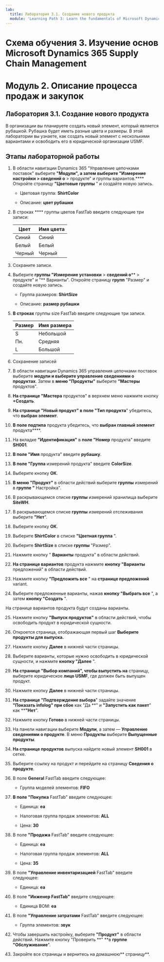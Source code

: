 ```yaml
---
lab:
  title: Лаборатория 3.1. Создание нового продукта
  module: 'Learning Path 3: Learn the fundamentals of Microsoft Dynamics 365 Supply Chain Management'
---
```


# Схема обучения 3. Изучение основ Microsoft Dynamics 365 Supply Chain Management
# Модуль 2. Описание процесса продаж и закупок

## Лаборатория 3.1. Создание нового продукта

В организации вы планируете создать новый элемент, который является рубашкой. Рубашка будет иметь разные цвета и размеры. В этой лаборатории вы узнаете, как создать новый элемент с несколькими вариантами и освободить его в юридической организации USMF.

## Этапы лабораторной работы

1. В области навигации Dynamics 365 "Управление цепочками поставок" выберите **"Модули", а затем выберите **"Измерение настройки** > **сведений о**** > продукте" и группы вариантов.**** Откройте страницу **"Цветовые группы** " и создайте новую запись.

    - Цветовая группа: **ShirtColor**

    - Описание: **цвет рубашки**

2. В строках **** группы цветов FastTab введите следующие три записи:

    | **Цвет** | **Имя цвета** |
    |-----------|----------------|
    | Синий      | Синий           |
    | Белый     | Белый          |
    | Черный     | Черный          |


3. Сохраните записи.

4. Выберите **группы "Измерение установки** > **сведений о**** > продукте" и "** Варианты". Откройте страницу **групп** "Размер" и создайте новую запись.

    - Группа размеров: **ShirtSize**

    - Описание: **размер рубашки**

5. **В строках** группы size FastTab введите следующие три записи.

    | **Размер** | **Имя размера** |
    |----------|---------------|
    | S        | Небольшой         |
    | Пн.        | Средняя        |
    | L        | Большой         |


6. Сохранение записей

7. В области навигации Dynamics 365 управления цепочками поставок выберите **модули и выберите **управление сведениями** о продуктах**. Затем в **меню "Продукты"** выберите **"Мастеры** продуктов".

8. **На странице "Мастера** продуктов" в верхнем меню нажмите кнопку **+Создать**.

9. **На странице "Новый продукт" в **поле "Тип** продукта**" убедитесь, что **выбран элемент**.

10. **В поле подтипа** продукта убедитесь, что **выбран главный элемент** продукта****.

11. На вкладке **"Идентификация"** в **поле "Номер** продукта" введите **SH001**.

12. **В поле "Имя** продукта" введите **рубашку**.

13. **В поле "Группа** измерений продукта" введите **ColorSize**.

14. Выберите кнопку **ОК**.

15. **В меню "Продукт"** в области действий выберите **группы** измерений в **группе "** Настройка".

16. В раскрывающемся списке **группы** измерений хранилища выберите **SiteWH**.

17. В раскрывающемся списке **группы** измерений отслеживания выберите **"Нет**".

18. Выберите кнопку **ОК**.

19. Выберите **ShirtColor** в списке **"Цветная группа** ".

20. Выберите **ShirtSize** в списке **группы** "Размер".

21. Нажмите кнопку " **Варианты** продукта" в области действий.

22. **На странице вариантов** продукта нажмите **кнопку "Варианты** предложений" в области действий.

23. Нажмите кнопку **"Предложить все** " на **странице предложений** variant.

24. Выберите предложенные варианты, нажав **кнопку "Выбрать все** ", а затем **кнопку "Создать** ".

На странице вариантов продукта будут созданы варианты.

25. Нажмите кнопку **"Выпуск продуктов"** в области действий, чтобы освободить продукт в юридической сущности.

26. Откроется страница, отображающая первый шаг **Выберите продукты для выпуска.**

27. Нажмите кнопку **Далее** в нижней части страницы.

28. Выберите варианты, которые нужно освободить в юридической сущности, и нажмите **кнопку "Далее** ".

29. **На странице "Выбор компаний", чтобы выпустить на** страницу, выберите юридическое **лицо USMF**, где должен быть выпущен продукт.

30. Нажмите кнопку **Далее** в нижней части страницы.

31. **На странице "Подтверждение выбора**" задайте значение **"Показать infolog" при сбое** как "Да **" и **"Запустить как пакет**" как ****"Нет**".

32. Нажмите кнопку **Готово** в нижней части страницы.

16. На панели навигации выберите **Модули**, а затем — **Управление сведениями о продукте**. В меню **Продукты** выберите **Выпущенные продукты**.

33. **На странице продуктов** выпуска найдите новый элемент **SH001** в сетке.

34. Выберите ссылку на продукт и перейдите на страницу **Сведения о продукте**.

35. В поле **General** FastTab введите следующее:

    - Группа моделей элементов: **FIFO**

36. **В поле "Покупка** FastTab" введите следующее:

    - Единица: **ea**

    - Налоговая группа продаж элементов: **ALL**

    - Цена: **30**

37. В поле **"Продажа** FastTab" введите следующее:

    - Единица: **ea**

    - Налоговая группа продаж элементов: **ALL**

    - Цена: **35**

38. В поле **"Управление инвентаризацией** FastTab" введите следующее:

    - Единица: **ea**

39. В поле **"Инженер FastTab"** введите следующее:

    - Единица BOM: **ea**

40. В поле **"Управление затратами** FastTab" введите следующее:

    - Группа элементов: **звук**

41. Чтобы завершить настройку, выберите **"Продукт"** в области действий. Нажмите кнопку "Проверить **" **в **группе "Обслуживание**".

42. Закройте все страницы и вернитесь на домашнюю** страницу**.

 
